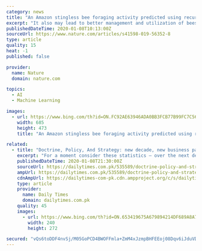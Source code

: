 ```yaml
---
category: news
title: "An Amazon stingless bee foraging activity predicted using recurrent artificial neural networks and attribute selection"
excerpt: "It also may lead to better management and utilization of bees as pollinators. We address an investigation with Recurrent Neural Networks in the task of forecasting bees’ level of activity taking into account previous values of level of activity and environmental data such as temperature, solar irradiance and barometric pressure. We also show ..."
publishedDateTime: 2020-01-08T10:13:00Z
sourceUrl: https://www.nature.com/articles/s41598-019-56352-8
type: article
quality: 15
heat: -1
published: false

provider:
  name: Nature
  domain: nature.com

topics:
  - AI
  - Machine Learning

images:
  - url: https://www.bing.com/th?id=ON.FC92AE63946ADA0BB3FCB77B99FC7C56
    width: 685
    height: 473
    title: "An Amazon stingless bee foraging activity predicted using recurrent artificial neural networks and attribute selection"

related:
  - title: "Doctrine, Policy, And Strategy: new decade, new business paradigm for Artificial Intelligence?"
    excerpt: "For a moment consider these statistics – over the next decade, Artificial Intelligence (AI) could generate an additional $15.7 trillion worth of additional economic activity across the world, leading to Global GDP increase of as much as 14% (PWC). AI could increase labour productivity by up to 40% by 2035 (Accenture). In contrast, the end of ..."
    publishedDateTime: 2020-01-08T21:30:00Z
    sourceUrl: https://dailytimes.com.pk/535589/doctrine-policy-and-strategy-new-decade-new-business-paradigm-for/
    ampUrl: https://dailytimes.com.pk/535589/doctrine-policy-and-strategy-new-decade-new-business-paradigm-for/amp/
    cdnAmpUrl: https://dailytimes-com-pk.cdn.ampproject.org/c/s/dailytimes.com.pk/535589/doctrine-policy-and-strategy-new-decade-new-business-paradigm-for/amp/
    type: article
    provider:
      name: Daily Times
      domain: dailytimes.com.pk
    quality: 45
    images:
      - url: https://www.bing.com/th?id=ON.653419675A679894214DF689A8A775D5
        width: 240
        height: 272

secured: "vQs6toDDF4nvSj/M05GoPCD4BWOFFmla+ZmM4xJzmpBHFEEoj08Dqv6iJduVDLHzS33cRVrbLLk3O76LYsE81tGqjKrCtKJABr+4uQa7CqI78XFlgB1kqKfyYDSziCXQKAN4ge0UL2Xmi7G04kI2YvuqeJ40kJFTnqTSDjs3DIKQdFQ9+5c031dpWKB7UXOjYZZBjlpPbQwlj3A/hgU9dwKz8C1tSe4nwd7j1KRwYwmWqLQcBHYtVZ6zByCFrSmAoerPW6uaV6DsrQlff02/7w==;DbrY4f56o6X5uGqYzWTkzA=="
---
```


